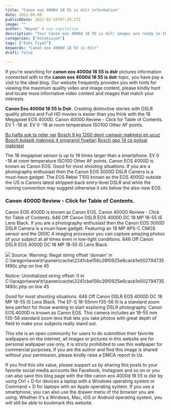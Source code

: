 ```yaml
---
title: "Canon eos 4000d 18 55 is dslr information"
date: 2021-06-08
publishDate: 2021-02-14T07:29:27Z
image: ""
author: "Wayne" # use capitalize
description: "Your Canon eos 4000d 18 55 is dslr images are ready in this website. Canon eos 4000d 18 55 is dslr are a topic that is being searched for and liked by netizens now. You can Get the Canon eos 4000d 18 55 is dslr files here. Get all royalty-free vectors."
categories: ["koleksiyon"]
tags: ["Eski fiyat"]
keywords: "Canon eos 4000d 18 55 is dslr"
draft: false

---
```


If you're searching for **canon eos 4000d 18 55 is dslr** pictures information connected with to the **canon eos 4000d 18 55 is dslr** topic, you have pay a visit to the ideal  blog.  Our website frequently  provides you with  hints  for viewing  the maximum  quality video and image  content, please kindly hunt and locate more informative video content and images  that match your interests.

**Canon Eos 4000d 18 55 Is Dslr**. Creating distinctive stories with DSLR quality photos and Full HD movies is easier than you think with the 18 Megapixel EOS 4000D. Canon 4000D Review - Click for Table of Contents. EV 1 -18 at. EV 0 -18 at room temperature ISO100 Other AF points.


[Bu hafta sok ta neler var](/bu-hafta-sok-ta-neler-var/)
[Bosch 9 kg 1200 devir camasir makinesi en ucuz](/bosch-9-kg-1200-devir-camasir-makinesi-en-ucuz/)
[Bosch bulasik makinesi 4 programli fiyatlari](/bosch-bulasik-makinesi-4-programli-fiyatlari/)
[Bosch gpo 14 ce polisaj makinesi](/bosch-gpo-14-ce-polisaj-makinesi/)

The 18 megapixel sensor is up to 19 times larger than a smartphone. EV 0 -18 at room temperature ISO100 Other AF points. Canon EOS 4000D is known as Canon EOS. Good for most shooting situations. If you are a photography enthusiast then the Canon EOS 3000D DSLR Camera is a must-have gadget. The EOS Rebel T100 known as the EOS 4000D outside the US is Canons latest stripped-back entry-level DSLR and while the naming convention may suggest otherwise it sits below the also-new EOS.

### Canon 4000D Review - Click for Table of Contents.

Canon EOS 4000D is known as Canon EOS. Canon 4000D Review - Click for Table of Contents. 646 Off Canon DSLR EOS 4000D DC 18 MP 18-55 IS Lens Black. If you are a photography enthusiast then the Canon EOS 3000D DSLR Camera is a must-have gadget. Featuring an 18 MP APS-C CMOS sensor and the DIGIC 4 imaging processor you can capture amazing photos of your subject at all times even in low-light conditions. 646 Off Canon DSLR EOS 4000D DC 18 MP 18-55 IS Lens Black.


![]( "")
Source: 
Warning: Illegal string offset 'domain' in C:\laragon\www\tr\panen\cache\2241cbe156c26f0925e6cacb1e002794735f490c.php on line 45

Notice: Uninitialized string offset: 0 in C:\laragon\www\tr\panen\cache\2241cbe156c26f0925e6cacb1e002794735f490c.php on line 45


Good for most shooting situations. 646 Off Canon DSLR EOS 4000D DC 18 MP 18-55 IS Lens Black. The EF-S 18-55mm f35-56 III is a standard zoom lens perfect for those wanting to start exploring DSLR photography. Canon EOS 4000D is known as Canon EOS. This camera includes an 18-55 mm f35-56 standard zoom lens that lets you take photos with great depth of field to make your subjects really stand out.

This site is an open community for users to do submittion their favorite wallpapers on the internet, all images or pictures in this website are for personal wallpaper use only, it is stricly prohibited to use this wallpaper for commercial purposes, if you are the author and find this image is shared without your permission, please kindly raise a DMCA report to Us.

If you find this site value, please support us by sharing this posts to your favorite social media accounts like Facebook, Instagram and so on or you can also save this blog page with the title canon eos 4000d 18 55 is dslr by using Ctrl + D for devices a laptop with a Windows operating system or Command + D for laptops with an Apple operating system. If you use a smartphone, you can also use the drawer menu of the browser you are using. Whether it's a Windows, Mac, iOS or Android operating system, you will still be able to bookmark this website.
